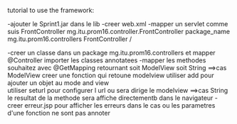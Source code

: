 tutorial to use the framework:

-ajouter le Sprint1.jar dans le lib 
-creer web.xml
-mapper un servlet comme suis 
<servlet>
    <servlet-name>FrontController</servlet-name>
    <servlet-class>mg.itu.prom16.controller.FrontController</servlet-class>
    <init-param>
        <param-name>package_name</param-name>
        <param-value>mg.itu.prom16.controllers</param-value>
    </init-param>
</servlet>
<servlet-mapping>
    <servlet-name>FrontController</servlet-name>
    <url-pattern>/</url-pattern>
</servlet-mapping>

-creer un classe dans un package mg.itu.prom16.controllers et mapper @Controller
importer les classes annotatees
-mapper les methodes souhaitez avec @GetMapping retournant soit ModelView soit String
    ==>cas ModelView creer une fonction qui retoune modelview 
        utiliser add pour ajouter un objet au mode and view  
        utiliser seturl pour configurer l url ou sera dirige le modelview
    ==>cas String 
        le resultat de la methode sera affiche  directementb dans le navigateur
-creer erreur.jsp pour afficher les erreurs dans le cas ou les parametres d'une fonction ne sont pas annoter 